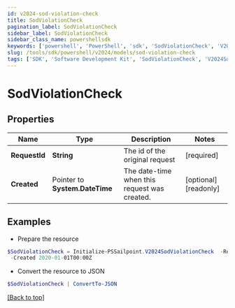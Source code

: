 ```yaml
---
id: v2024-sod-violation-check
title: SodViolationCheck
pagination_label: SodViolationCheck
sidebar_label: SodViolationCheck
sidebar_class_name: powershellsdk
keywords: ['powershell', 'PowerShell', 'sdk', 'SodViolationCheck', 'V2024SodViolationCheck'] 
slug: /tools/sdk/powershell/v2024/models/sod-violation-check
tags: ['SDK', 'Software Development Kit', 'SodViolationCheck', 'V2024SodViolationCheck']
---
```



# SodViolationCheck

## Properties

Name | Type | Description | Notes
------------ | ------------- | ------------- | -------------
**RequestId** |  **String** | The id of the original request | [required]
**Created** |  Pointer to **System.DateTime** | The date-time when this request was created. | [optional] [readonly] 

## Examples

- Prepare the resource
```powershell
$SodViolationCheck = Initialize-PSSailpoint.V2024SodViolationCheck  -RequestId 089899f13a8f4da7824996191587bab9 `
 -Created 2020-01-01T00:00Z
```

- Convert the resource to JSON
```powershell
$SodViolationCheck | ConvertTo-JSON
```


[[Back to top]](#) 

